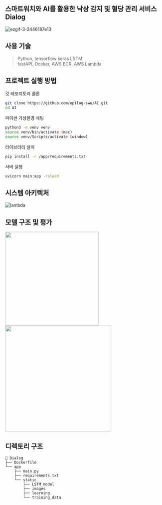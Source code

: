 ## 스마트워치와 AI를 활용한 낙상 감지 및 혈당 관리 서비스 Dialog
![ezgif-3-2446187e13](https://github.com/user-attachments/assets/7f6bb330-65dd-41ef-8882-7edb91489c0e)

## 사용 기술
> Python, tensorflow keras LSTM <br/>
> fastAPI, Docker, AWS ECR, AWS Lambda

## 프로젝트 실행 방법
깃 레포지토리 클론
```bash
git clone https://github.com/epilog-swu/AI.git
cd AI
```
파이썬 가상환경 세팅
```bash
python3 -m venv venv
source venv/bin/activate (mac) 
source venv/Scripts/activate (window)
```
라이브러리 설치
```bash
pip install -r /app/requirements.txt
```
서버 실행
```bash
uvicorn main:app -reload
```

## 시스템 아키텍처
![lambda](https://github.com/user-attachments/assets/3a13b67d-7992-4fb5-a415-8e72a977b223)

## 모델 구조 및 평가
<img src="https://github.com/user-attachments/assets/77049221-6b01-493e-a230-af659312aa99" height="300px" alert="모델 정보"> <img src="https://github.com/user-attachments/assets/2cb534b8-56c3-4420-bc2a-5f35640ed1f6" height="340px" /> </img>


## 디렉토리 구조
```
📁 Dialog
├── Dockerfile
└── app
    ├── main.py
    ├── requirements.txt
    └── static
        ├── LSTM_model
        ├── images
        ├── learning
        └── training_data
```
